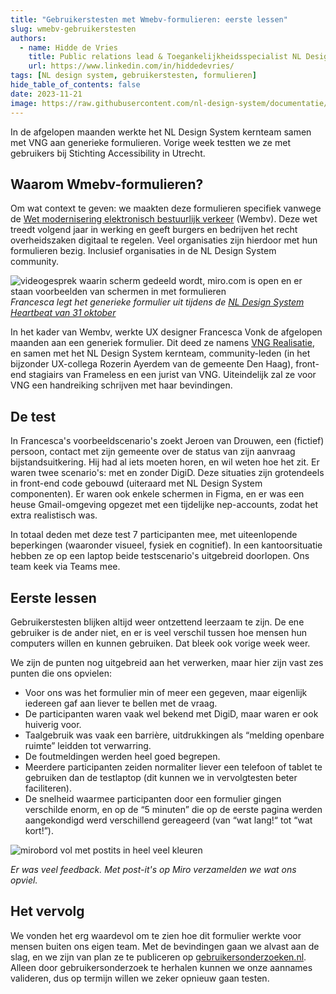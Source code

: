 ```yaml
---
title: "Gebruikerstesten met Wmebv-formulieren: eerste lessen"
slug: wmebv-gebruikerstesten
authors:
  - name: Hidde de Vries
    title: Public relations lead & Toegankelijkheidsspecialist NL Design System
    url: https://www.linkedin.com/in/hiddedevries/
tags: [NL design system, gebruikerstesten, formulieren]
hide_table_of_contents: false
date: 2023-11-21
image: https://raw.githubusercontent.com/nl-design-system/documentatie/assets/postits.png
---
```


In de afgelopen maanden werkte het NL Design System kernteam samen met VNG aan generieke formulieren. Vorige week testten we ze met gebruikers bij Stichting Accessibility in Utrecht.

## Waarom Wmebv-formulieren?

Om wat context te geven: we maakten deze formulieren specifiek vanwege de [Wet modernisering elektronisch bestuurlijk verkeer](https://www.digitaleoverheid.nl/overzicht-van-alle-onderwerpen/wetgeving/wet-modernisering-elektronisch-bestuurlijk-verkeer/) (Wembv). Deze wet treedt volgend jaar in werking en geeft burgers en bedrijven het recht overheidszaken digitaal te regelen. Veel organisaties zijn hierdoor met hun formulieren bezig. Inclusief organisaties in de NL Design System community.

![videogesprek waarin scherm gedeeld wordt, miro.com is open en er staan voorbeelden van schermen in met formulieren](https://raw.githubusercontent.com/nl-design-system/documentatie/assets/generiek-formulier-heartbeat.png)
_Francesca legt het generieke formulier uit tijdens de [NL Design System Heartbeat van 31 oktober](https://www.youtube.com/watch?v=lcG9DFG4NgQ)_

In het kader van Wembv, werkte UX designer Francesca Vonk de afgelopen maanden aan een generiek formulier. Dit deed ze namens [VNG Realisatie](https://vng.nl/artikelen/vng-realisatie), en samen met het NL Design System kernteam, community-leden (in het bijzonder UX-collega Rozerin Ayerdem van de gemeente Den Haag), front-end stagiairs van Frameless en een jurist van VNG. Uiteindelijk zal ze voor VNG een handreiking schrijven met haar bevindingen.

## De test

In Francesca's voorbeeldscenario's zoekt Jeroen van Drouwen, een (fictief) persoon, contact met zijn gemeente over de status van zijn aanvraag bijstandsuitkering. Hij had al iets moeten horen, en wil weten hoe het zit. Er waren twee scenario's: met en zonder DigiD. Deze situaties zijn grotendeels in front-end code gebouwd (uiteraard met NL Design System componenten). Er waren ook enkele schermen in Figma, en er was een heuse Gmail-omgeving opgezet met een tijdelijke nep-accounts, zodat het extra realistisch was.

In totaal deden met deze test 7 participanten mee, met uiteenlopende beperkingen (waaronder visueel, fysiek en cognitief). In een kantoorsituatie hebben ze op een laptop beide testscenario's uitgebreid doorlopen. Ons team keek via Teams mee.

## Eerste lessen

Gebruikerstesten blijken altijd weer ontzettend leerzaam te zijn. De ene gebruiker is de ander niet, en er is veel verschil tussen hoe mensen hun computers willen en kunnen gebruiken. Dat bleek ook vorige week weer.

We zijn de punten nog uitgebreid aan het verwerken, maar hier zijn vast zes punten die ons opvielen:

- Voor ons was het formulier min of meer een gegeven, maar eigenlijk iedereen gaf aan liever te bellen met de vraag.
- De participanten waren vaak wel bekend met DigiD, maar waren er ook huiverig voor.
- Taalgebruik was vaak een barrière, uitdrukkingen als “melding openbare ruimte” leidden tot verwarring.
- De foutmeldingen werden heel goed begrepen.
- Meerdere participanten zeiden normaliter liever een telefoon of tablet te gebruiken dan de testlaptop (dit kunnen we in vervolgtesten beter faciliteren).
- De snelheid waarmee participanten door een formulier gingen verschilde enorm, en op de “5 minuten” die op de eerste pagina werden aangekondigd werd verschillend gereageerd (van “wat lang!“ tot “wat kort!”).

![mirobord vol met postits in heel veel kleuren](https://raw.githubusercontent.com/nl-design-system/documentatie/assets/postits.png)

_Er was veel feedback. Met post-it's op Miro verzamelden we wat ons opviel._

## Het vervolg

We vonden het erg waardevol om te zien hoe dit formulier werkte voor mensen buiten ons eigen team. Met de bevindingen gaan we alvast aan de slag, en we zijn van plan ze te publiceren op [gebruikersonderzoeken.nl](http://gebruikersonderzoeken.nl/). Alleen door gebruikersonderzoek te herhalen kunnen we onze aannames valideren, dus op termijn willen we zeker opnieuw gaan testen.
